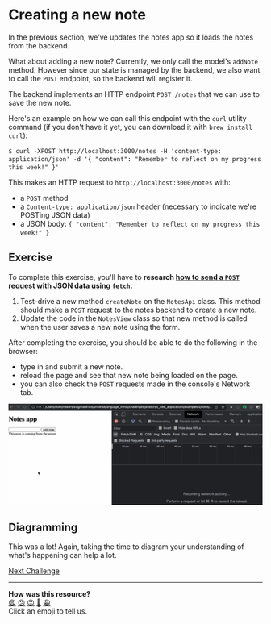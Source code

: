 # Creating a new note

In the previous section, we've updates the notes app so it loads the notes from the
backend. 

What about adding a new note? Currently, we only call the model's
`addNote` method. However since our state is managed by the backend, we also
want to call the `POST` endpoint, so the backend will register it.

The backend implements an HTTP endpoint `POST /notes` that we can use to save
the new note.

Here's an example on how we can call this endpoint with the `curl` utility
command (if you don't have it yet, you can download it with `brew install
curl`):

```
$ curl -XPOST http://localhost:3000/notes -H 'content-type: application/json' -d '{ "content": "Remember to reflect on my progress this week!" }'
```

This makes an HTTP request to `http://localhost:3000/notes` with:
 * a `POST` method
 * a `Content-type: application/json` header (necessary to indicate we're POSTing JSON data)
 * a JSON body: `{ "content": "Remember to reflect on my progress this week!" }`

## Exercise 

To complete this exercise, you'll have to **research [how to send a `POST`
request with JSON data using `fetch`](https://developer.mozilla.org/en-US/docs/Web/API/Fetch_API/Using_Fetch#uploading_json_data).**

1. Test-drive a new method `createNote` on the `NotesApi` class. This method
   should make a `POST` request to the notes backend to create a new note.
2. Update the code in the `NotesView` class so that new method is called when
   the user saves a new note using the form.

After completing the exercise, you should be able to do the following in the
browser:
 * type in and submit a new note.
 * reload the page and see that new note being loaded on the page.
 * you can also check the `POST` requests made in the console's Network tab.

![](./resources/notes-fetch-2.gif)

## Diagramming

This was a lot! Again, taking the time to diagram your understanding of what's
happening can help a lot.

[Next Challenge](19_making_it_look_nice.md)

<!-- BEGIN GENERATED SECTION DO NOT EDIT -->

---

**How was this resource?**  
[😫](https://airtable.com/shrUJ3t7KLMqVRFKR?prefill_Repository=makersacademy/javascript-web-applications&prefill_File=contents/18_creating_new_note_server.md&prefill_Sentiment=😫) [😕](https://airtable.com/shrUJ3t7KLMqVRFKR?prefill_Repository=makersacademy/javascript-web-applications&prefill_File=contents/18_creating_new_note_server.md&prefill_Sentiment=😕) [😐](https://airtable.com/shrUJ3t7KLMqVRFKR?prefill_Repository=makersacademy/javascript-web-applications&prefill_File=contents/18_creating_new_note_server.md&prefill_Sentiment=😐) [🙂](https://airtable.com/shrUJ3t7KLMqVRFKR?prefill_Repository=makersacademy/javascript-web-applications&prefill_File=contents/18_creating_new_note_server.md&prefill_Sentiment=🙂) [😀](https://airtable.com/shrUJ3t7KLMqVRFKR?prefill_Repository=makersacademy/javascript-web-applications&prefill_File=contents/18_creating_new_note_server.md&prefill_Sentiment=😀)  
Click an emoji to tell us.

<!-- END GENERATED SECTION DO NOT EDIT -->
